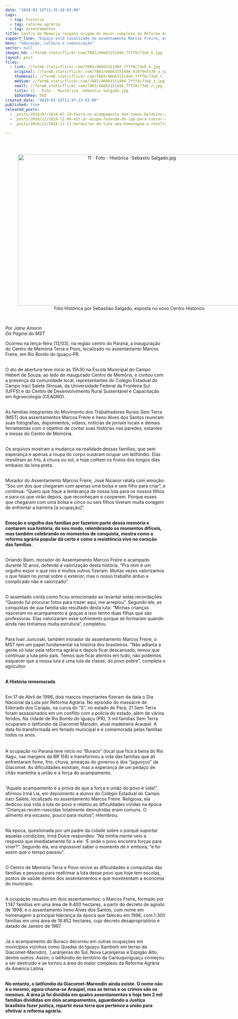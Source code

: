 ```yaml
---
date: "2019-03-15T11:35:28-03:00"
tags:
  - tag: história
  - tag: reforma-agrária
  - tag: assentamentos
title: Centro de Memória resgata origem do maior complexo da Reforma Agrária da América Latina
support_line: "Espaço está localizado no assentamento Marcos Freire, em Rio Bonito do Iguaçu, no Paraná"
menu: "educação, cultura e comunicação"
sector: null
images_hd: //farm8.staticflickr.com/7883/46663151494_7fff8c73eb_b.jpg
layout: post
files:
  - link: //farm8.staticflickr.com/7883/46663151494_7fff8c73eb_b.jpg
    original: //farm8.staticflickr.com/7883/46663151494_b1079efa39_o.jpg
    thumbnail: //farm8.staticflickr.com/7883/46663151494_7fff8c73eb_t.jpg
    medium: //farm8.staticflickr.com/7883/46663151494_7fff8c73eb_z.jpg
    small: //farm8.staticflickr.com/7883/46663151494_7fff8c73eb_n.jpg
    title: 11 - Foto - Histórica -Sebastio Salgado.jpg
    $$hashKey: 05Q
created_date: "2019-03-15T11:47:23-03:00"
published: true
releated_posts:
  - _posts/2018/07/2018-07-10-festa-no-acampamento-dom-tomas-balduino-comemora-3-anos-de-resistencia-no-parana.md
  - _posts/2018/12/2018-12-06-mst-pr-ocupa-fazenda-do-iap-para-cobrar-o-assentamento-de-150-familias-sem-terra.md
  - _posts/2018/12/2018-12-21-herdeiros-da-luta-uma-homenagem-a-revolta-de-porecatu.md

---
```

<p>&nbsp;</p>

<div style="text-align:center">
<figure class="image" style="display:inline-block"><img alt="11 - Foto - Histórica -Sebastio Salgado.jpg" height="474" src="//farm8.staticflickr.com/7883/46663151494_7fff8c73eb_b.jpg" width="700" />
<figcaption>Foto Hist&oacute;rica por Sebasti&atilde;o Salgado, exposta no novo Centro Hist&oacute;rico</figcaption>
</figure>
</div>

<p><br />
<em>Por Jaine Amorin<br />
Da P&aacute;gina do MST</em></p>

<p>Ocorreu na ter&ccedil;a-feira (12/03), na regi&atilde;o centro do Paran&aacute;, a inaugura&ccedil;&atilde;o do Centro de Mem&oacute;ria Terra e Povo, localizado no assentamento Marcos Freire, em Rio Bonito do Igua&ccedil;u-PR.<br />
&nbsp;</p>

<p>O ato de abertura teve in&iacute;cio &agrave;s 15h30 na Escola Municipal do Campo Hebert de Souza, ao lado do inaugurado Centro de Mem&oacute;ria, e contou com a presen&ccedil;a da comunidade local, representantes do Col&eacute;gio Estadual do Campo Iraci Salete Strosak, da Universidade Federal da Fronteira Sul (UFFS) e do Centro de Desenvolvimento Rural Sustent&aacute;vel e Capacita&ccedil;&atilde;o em Agroecologia (CEAGRO).<br />
&nbsp;</p>

<p>As fam&iacute;lias integrantes do Movimento dos Trabalhadores Rurais Sem Terra (MST) dos assentamentos Marcos Freire e Ireno Alves dos Santos reuniram suas fotografias, depoimentos, v&iacute;deos, not&iacute;cias de jornais locais e demais ferramentas com o objetivo de contar suas hist&oacute;rias nas paredes, estantes e mesas do Centro de Mem&oacute;ria.</p>

<p><br />
Os arquivos mostram a mudan&ccedil;a na realidade dessas fam&iacute;lias, que sem esperan&ccedil;a e apenas a roupa do corpo ousaram ocupar um latif&uacute;ndio. Elas resistiram ao frio, &agrave; chuva ou sol, e hoje colhem os frutos dos longos dias embaixo da lona preta.</p>

<p><br />
Morador do Assentamento Marcos Freire, Jos&eacute; Nicanor relata com emo&ccedil;&atilde;o: &ldquo;Sou um dos que chegaram com apenas uma bolsa e seis filho para criar&rdquo;, e continua: &ldquo;Quero que fique a lembran&ccedil;a de nossa luta para os nossos filhos e para os que vir&atilde;o depois, que reconhe&ccedil;am e cooperem. Porque esses que chegaram com uma bolsa e cinco ou seis filhos tiveram muita coragem de enfrentar a barreira [a ocupa&ccedil;&atilde;o]&rdquo;.</p>

<p><br />
<strong>Emo&ccedil;&atilde;o e orgulho das fam&iacute;lias por fazerem parte dessa mem&oacute;ria e contarem sua hist&oacute;ria, do seu modo, relembrando os momentos dif&iacute;ceis, mas tamb&eacute;m celebrando os momentos de conquista, mostra como a reforma agr&aacute;ria popular d&aacute; certo e como a resist&ecirc;ncia vive no cora&ccedil;&atilde;o das fam&iacute;lias.</strong></p>

<p><br />
Orlando Baim, morador do Assentamento Marcos Freire e acampado durante 10 anos, defende a valoriza&ccedil;&atilde;o desta hist&oacute;ria. &ldquo;Pra mim &eacute; um orgulho expor o que n&oacute;s e muitos outros fizeram. Muitas vezes valorizamos o que falam no jornal sobre o exterior, mas o nosso trabalho &aacute;rduo e complicado n&atilde;o &eacute; valorizado&rdquo;.</p>

<p><br />
O assentado conta como ficou emocionado ao levantar estas recorda&ccedil;&otilde;es: &ldquo;Quando fui procurar fotos para trazer aqui, me arrepiou&rdquo;. Segundo ele, as conquistas de sua fam&iacute;lia s&atilde;o resultado desta luta: &ldquo;Minhas crian&ccedil;as nasceram no acampamento e gra&ccedil;as a isso tenho duas filhas que s&atilde;o professoras. Elas valorizaram esse sofrimento porque se formaram quando ainda n&atilde;o t&iacute;nhamos muita estrutura&rdquo;, completou.</p>

<p><br />
Para Ivair Juncoski, tamb&eacute;m morador do assentamento Marcos Freire, o MST tem um papel fundamental na hist&oacute;ria dos brasileiros. &ldquo;N&atilde;o adianta a gente s&oacute; lutar pela reforma agr&aacute;ria e depois ficar descansado, temos que continuar a luta pelo pa&iacute;s. Temos que ficar atentos em tudo, n&atilde;o podemos esquecer que a nossa luta &eacute; uma luta de classe, do povo pobre&rdquo;, completa o agricultor.</p>

<p><br />
<strong>A Hist&oacute;ria rememorada</strong></p>

<p><br />
Em 17 de Abril de 1996, dois marcos importantes fizeram da data o Dia Nacional da Luta por Reforma Agr&aacute;ria. No epis&oacute;dio do massacre de Eldorado dos Caraj&aacute;s, na curva do &ldquo;S&rdquo;, no estado do Par&aacute;, 21 Sem Terra foram assassinados em um conflito com a pol&iacute;cia do estado, al&eacute;m de v&aacute;rios feridos. Na cidade de Rio Bonito do Igua&ccedil;u (PR), 3 mil fam&iacute;lias Sem Terra ocuparam o latif&uacute;ndio da Giacomet Marodin, atual madeireira Araupel. A data foi transformada em feriado municipal e &eacute; comemorada pelas fam&iacute;lias todos os anos.<br />
<br />
<br />
A ocupa&ccedil;&atilde;o no Paran&aacute; teve in&iacute;cio no &ldquo;Buraco&rdquo; (local que fica &agrave; beira do Rio Xagu, nas margens da BR 158) e transformou a vida das fam&iacute;lias que ali enfrentaram fome, frio, chuva, amea&ccedil;as do governo e dos &ldquo;jagun&ccedil;os&rdquo; da Giacomet. As dificuldades existiam, mas a esperan&ccedil;a de um peda&ccedil;o de ch&atilde;o mantinha a uni&atilde;o e a for&ccedil;a do acampamento.</p>

<p><br />
&ldquo;Aquele acampamento &eacute; a prova de que a for&ccedil;a e uni&atilde;o do povo &eacute; vida!&rdquo;, afirmou Irm&atilde; Lia, em depoimento a alunos do Col&eacute;gio Estadual do Campo Iraci Salete, localizado no assentamento Marcos Freire. Religiosa, ela dedicou sua vida &agrave; luta do povo e relatou as dificuldades vividas na &eacute;poca &ldquo;Crian&ccedil;as rec&eacute;m-nascidas totalmente desnutridas eram comuns. O alimento era escasso, pouco para muitos&rdquo;, relembrou.</p>

<p><br />
Na &eacute;poca, questionada por um padre da cidade sobre o porqu&ecirc; suportar &agrave;quelas condi&ccedil;&otilde;es, Irm&atilde; Dulce respondeu: &ldquo;Na minha mente veio a resposta que imediatamente fiz a ele. &lsquo;E onde o povo encontra for&ccedil;as para viver?&rdquo;. Segundo ela, era imposs&iacute;vel saber o momento de ir embora, &ldquo;e foi assim que o tempo passou&rdquo;.</p>

<p><br />
O Centro de Mem&oacute;ria Terra e Povo revive as dificuldades e conquistas das fam&iacute;lias e pessoas para reafirmar a luta desse povo que hoje tem escolas, postos de sa&uacute;de dentro dos assentamentos e que movimentam a economia do munic&iacute;pio.</p>

<p><br />
A ocupa&ccedil;&atilde;o resultou em dois assentamentos: o Marcos Freire, formado por 1.147 fam&iacute;lias em uma &aacute;rea de 9.400 hectares, a partir do decreto de agosto de 1998; e o assentamento Ireno Alves dos Santos, com nome em homenagem &agrave; principal lideran&ccedil;a da &eacute;poca que faleceu em 1996, com 1.300 fam&iacute;lias em uma &aacute;rea de 16.852 hectares, cujo decreto desapropriat&oacute;rio &eacute; datado de Janeiro de 1997.</p>

<p><br />
J&aacute; o acampamento do Buraco decorreu em outras ocupa&ccedil;&otilde;es em munic&iacute;pios vizinhos como Quedas do Igua&ccedil;u (tambeḿ em terras da Giacomet-Marodin),&nbsp; Laranjeiras do Sul, Nova Laranjeiras e Espig&atilde;o Alto, dentre outros. Assim, o latif&uacute;ndio do territ&oacute;rio da Cantuquirigua&ccedil;u come&ccedil;ou a ser destru&iacute;do e se tornou a &aacute;rea do maior complexo da Reforma Agr&aacute;ria da Am&eacute;rica Latina.</p>

<p><br />
<strong>No entanto, o latif&uacute;ndio da Giacomet-Marondin ainda existe. O nome n&atilde;o &eacute; o mesmo, agora chama-se Araupel, mas as terras e os crimes s&atilde;o os mesmos. A &aacute;rea j&aacute; foi dividida em quatro assentamentos e hoje tem 2 mil fam&iacute;lias divididas em dois acampamentos, aguardando a Justi&ccedil;a brasileira fazer justi&ccedil;a, repartir essa terra que pertence a uni&atilde;o para efetivar a reforma agr&aacute;ria.</strong></p>
